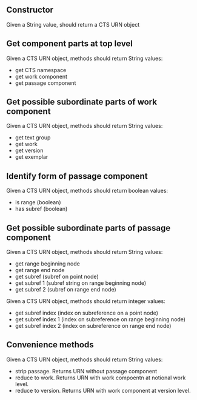 
## Constructor ##

Given a String value, should return a CTS URN object

## Get component parts at top level

Given a CTS URN object, methods should return String values:

- get CTS namespace
- get work component
- get passage component

## Get possible subordinate parts of work component

Given a CTS URN object, methods should return String values:

- get text group
- get work
- get version
- get exemplar

## Identify form of passage component

Given a CTS URN object, methods should return boolean values:

- is range (boolean)
- has subref (boolean)

## Get possible subordinate parts of passage component
 
Given a CTS URN object, methods should return String values:

- get range beginning node
- get range end node
- get subref (subref on point node)
- get subref 1 (subref string on range beginning node)
- get subref 2 (subref on range end node)


Given a CTS URN object, methods should return integer values:

- get subref index (index on subreference on a point node)
- get subref index 1  (index on subreference on range beginning node)
- get subref index 2  (index on subreference on range end node)



## Convenience methods

Given a CTS URN object, methods should return String values:

- strip passage. Returns URN without passage component
- reduce to work. Returns URN with work compoentn at notional work level.
- reduce to version. Returns URN with work component at version level.